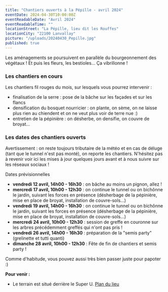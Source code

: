 ```yaml
---
title: "Chantiers ouverts à la Pépille - avril 2024"
eventDate: 2024-04-30T10:00:00Z
eventReadableDate: "Avril 2024"
eventReadableTime: ""
locationStreet: "La Pépille, lieu dit les Rouffes"
locationCity: "22100 Lanvallay"
picture: "/uploads/20240430_Pepille.jpg"
published: true
---
```


Les aménagements se poursuivent en parallèle du bourgeonnement des végétaux ! Et puis les fleurs, les bestioles... Ça vibrillonne ! 

<!--more-->

### Les chantiers en cours

Les chantiers fil rouges du mois, sur lesquels vous pourrez intervenir :

- finalisation de la serre : pose de la bâche sur les façades et sur les flancs
- densification du bosquet nourricier : on plante, on sème, on ne laisse plus rien au chiendent et on ne veut plus voir de terre nue :)
- entretien de la pépinière : on désherbe, on densifie, on couvre de broyat...


### Les dates des chantiers ouverts

Avertissement : on reste toujours tributaire de la météo et en cas de déluge (tant que le tunnel n'est pas monté), on reporte les chantiers. N'hésitez pas à revenir voir ici les mises à jour quelques jours avant et à nous suivre sur les réseaux sociaux !

Dates prévisionnelles

- **vendredi 12 avril, 14h00 - 16h30** : on bâche au moins un pignon, allez !
- **mercredi 17 avril, 10h00 - 12h30** : on continue le tunnel ou on bichônne le jardin, suivant les forces en présence (désherbage de la pépinière, mise en place de broyat, installation de couvre-sols...)
- **vendredi 19 avril, 14h00 - 16h30** : on continue le tunnel ou on bichônne le jardin, suivant les forces en présence (désherbage de la pépinière, mise en place de broyat, installation de couvre-sols...)
- **mercredi 24 avril, 10h00 - 12h30** : session de greffe en couronne sur les arbres précédemment greffés qui n'ont pas pris !
-  **vendredi 26 avril, 14h00 - 16h30** : préparation de la "semis party" (grelinette et tutti quanti)
- **dimanche 28 avril, 10h00 - 12h30** : Fête de fin de chantiers et semis party !
  

Comme d'habitude, vous pouvez aussi très bien passer juste pour papoter :)

**Pour venir :**

- Le terrain est situé derrière le Super U. [Plan du lieu](https://www.openstreetmap.org/#map=17/48.44885/-2.01522&layers=N)

